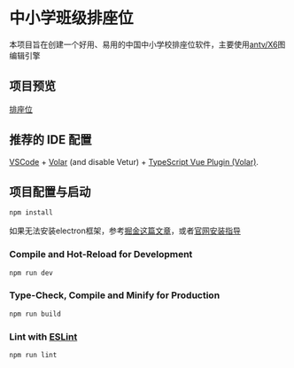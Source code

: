 # 中小学班级排座位

本项目旨在创建一个好用、易用的中国中小学校排座位软件，主要使用[antv/X6](https://github.com/antvis/X6)图编辑引擎

## 项目预览

[排座位](http://139.155.45.95:5173/)

## 推荐的 IDE 配置

[VSCode](https://code.visualstudio.com/) + [Volar](https://marketplace.visualstudio.com/items?itemName=Vue.volar) (and disable Vetur) + [TypeScript Vue Plugin (Volar)](https://marketplace.visualstudio.com/items?itemName=Vue.vscode-typescript-vue-plugin).

## 项目配置与启动

```sh
npm install
```

如果无法安装electron框架，参考[掘金这篇文章](https://juejin.cn/post/7231074060789104695)，或者[官网安装指导](https://www.electronjs.org/zh/docs/latest/tutorial/installation)

### Compile and Hot-Reload for Development

```sh
npm run dev
```

### Type-Check, Compile and Minify for Production

```sh
npm run build
```

### Lint with [ESLint](https://eslint.org/)

```sh
npm run lint
```
